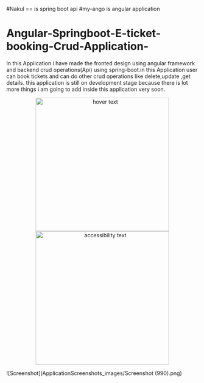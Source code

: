 #Nakul == is spring boot api 
#my-ango is angular application
# Angular-Springboot-E-ticket-booking-Crud-Application-
In this Application i have made the fronted design using angular framework and backend crud operations(Api)  using spring-boot.in this Application user can book tickets and can do other crud operations like delete,update ,get details. this application is still on development stage because there is lot more things i am going to add inside this application very soon.
<p align="center">
  <img src="Angular-Springboot-E-ticket-booking-Crud-Application-/ApplicationScreenshots_images/Screenshot (989).png" width="350" title="hover text">
  <img src="master/ApplicationScreenshots_images/Screenshot (990).png
" width="350" alt="accessibility text">
</p>
![Screenshot](ApplicationScreenshots_images/Screenshot (990).png)
